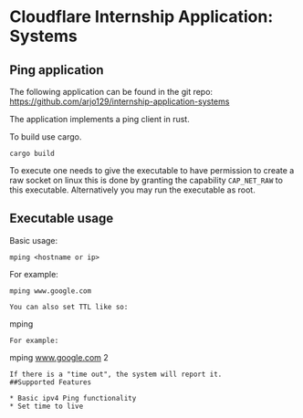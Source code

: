 # Cloudflare Internship Application: Systems

## Ping application
The following application can be found in the git repo: https://github.com/arjo129/internship-application-systems

The application implements a ping client in rust. 

To build use cargo.
```
cargo build
```

To execute one needs to give the executable to have permission to create a raw socket on linux this is done by granting the capability `CAP_NET_RAW` to this executable.
Alternatively you may run the executable as root.


## Executable usage

Basic usage:
```
mping <hostname or ip>
``` 
For example:

```
mping www.google.com
```
```
You can also set TTL like so:
```
mping <hostname or ip> <TTL>
```
For example:
```
mping www.google.com 2
```
If there is a "time out", the system will report it.
##Supported Features

* Basic ipv4 Ping functionality
* Set time to live
